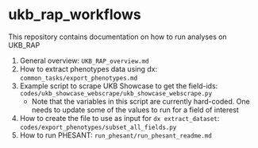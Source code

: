 # ukb_rap_workflows
This repository contains documentation on how to run analyses on UKB_RAP

1. General overview: `UKB_RAP_overview.md`
2. How to extract phenotypes data using dx: `common_tasks/export_phenotypes.md`
3. Example script to scrape UKB Showcase to get the field-ids: `codes/ukb_showcase_webscrape/ukb_showcase_webscrape.py`
    - Note that the variables in this script are currently hard-coded. One needs to update some of the values to run for a field of interest
4. How to create the file to use as input for `dx extract_dataset`: `codes/export_phenotypes/subset_all_fields.py`
5. How to run PHESANT: `run_phesant/run_phesant_readme.md`